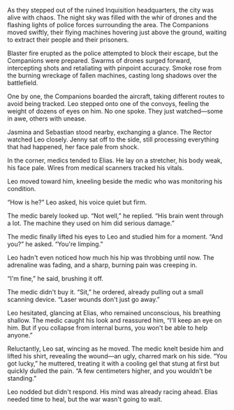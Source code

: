 


As they stepped out of the ruined Inquisition headquarters, the city was alive with chaos. The night sky was filled with the whir of drones and the flashing lights of police forces surrounding the area. The Companions moved swiftly, their flying machines hovering just above the ground, waiting to extract their people and their prisoners.  

Blaster fire erupted as the police attempted to block their escape, but the Companions were prepared. Swarms of drones surged forward, intercepting shots and retaliating with pinpoint accuracy. Smoke rose from the burning wreckage of fallen machines, casting long shadows over the battlefield.  

One by one, the Companions boarded the aircraft, taking different routes to avoid being tracked. Leo stepped onto one of the convoys, feeling the weight of dozens of eyes on him. No one spoke. They just watched—some in awe, others with unease.  

Jasmina and Sebastian stood nearby, exchanging a glance. The Rector watched Leo closely. Jenny sat off to the side, still processing everything that had happened, her face pale from shock.  

In the corner, medics tended to Elias. He lay on a stretcher, his body weak, his face pale. Wires from medical scanners tracked his vitals.  

Leo moved toward him, kneeling beside the medic who was monitoring his condition.  

“How is he?” Leo asked, his voice quiet but firm.  

The medic barely looked up. “Not well,” he replied. “His brain went through a lot. The machine they used on him did serious damage.”  

The medic finally lifted his eyes to Leo and studied him for a moment. “And you?” he asked. “You're limping.”  

Leo hadn't even noticed how much his hip was throbbing until now. The adrenaline was fading, and a sharp, burning pain was creeping in.  

“I'm fine,” he said, brushing it off.  

The medic didn't buy it. “Sit,” he ordered, already pulling out a small scanning device. “Laser wounds don't just go away.”  

Leo hesitated, glancing at Elias, who remained unconscious, his breathing shallow. The medic caught his look and reassured him, “I'll keep an eye on him. But if you collapse from internal burns, you won't be able to help anyone.”  

Reluctantly, Leo sat, wincing as he moved. The medic knelt beside him and lifted his shirt, revealing the wound—an ugly, charred mark on his side. “You got lucky,” he muttered, treating it with a cooling gel that stung at first but quickly dulled the pain. “A few centimeters higher, and you wouldn't be standing.”  

Leo nodded but didn't respond. His mind was already racing ahead. Elias needed time to heal, but the war wasn't going to wait.


